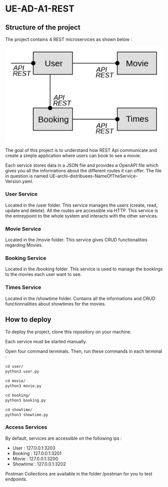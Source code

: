 # UE-AD-A1-REST

## Structure of the project

The project contains 4 REST microservices as shown below :

![services.png](assets%2Fservices.png)

The goal of this project is to understand how REST Api communicate 
and create a simple application where users can book to see a movie.

Each service stores data in a JSON file and provides a OpenAPI file which gives you all the informations about the different routes it can offer.
The file in question is named UE-archi-distribuees-NameOfTheService-Version.yaml. 


### User Service

Located in the /user folder. This service manages the users (create, read, update and delete). All the routes
are accessible via HTTP. This service is the entreypoint to the whole system 
and interacts with the other services. 

### Movie Service

Located in the /movie folder. This service gives CRUD functionalities regarding Movies.   

### Booking Service

Located in the /booking folder. This service is used to manage the bookings to the movies each user want to see.  

### Times Service

Located in the /showtime folder. Contains all the informations and CRUD functionnalities about 
showtimes for the movies. 

## How to deploy

To deploy the project, clone this repository on your machine.


Each service must be started manually.

Open four command terminals. Then, run these commands in each terminal :
```
cd user/
python3 user.py
```
```
cd movie/
python3 movie.py
```
```
cd booking/
python3 booking.py
```
```
cd showtime/
python3 showtime.py
```

### Access Services

By default, services are accessible on the following ips :

- User : 127.0.0.1:3203
- Booking : 127.0.0.1:3201
- Movie : 127.0.0.1:3200
- Showtime : 127.0.0.1:3202

Postman Collections are available in the folder /postman for you to test endpoints.
